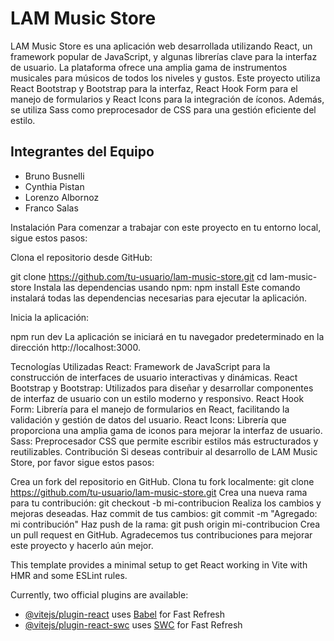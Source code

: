 # LAM Music Store

LAM Music Store es una aplicación web desarrollada utilizando React, un framework popular de JavaScript, y algunas librerías clave para la interfaz de usuario. La plataforma ofrece una amplia gama de instrumentos musicales para músicos de todos los niveles y gustos. Este proyecto utiliza React Bootstrap y Bootstrap para la interfaz, React Hook Form para el manejo de formularios y React Icons para la integración de íconos. Además, se utiliza Sass como preprocesador de CSS para una gestión eficiente del estilo.

## Integrantes del Equipo
- Bruno Busnelli
- Cynthia Pistan
- Lorenzo Albornoz
- Franco Salas

Instalación
Para comenzar a trabajar con este proyecto en tu entorno local, sigue estos pasos:

Clona el repositorio desde GitHub:

git clone https://github.com/tu-usuario/lam-music-store.git
cd lam-music-store
Instala las dependencias usando npm:
npm install
Este comando instalará todas las dependencias necesarias para ejecutar la aplicación.

Inicia la aplicación:

npm run dev
La aplicación se iniciará en tu navegador predeterminado en la dirección http://localhost:3000.

Tecnologías Utilizadas
React: Framework de JavaScript para la construcción de interfaces de usuario interactivas y dinámicas.
React Bootstrap y Bootstrap: Utilizados para diseñar y desarrollar componentes de interfaz de usuario con un estilo moderno y responsivo.
React Hook Form: Librería para el manejo de formularios en React, facilitando la validación y gestión de datos del usuario.
React Icons: Librería que proporciona una amplia gama de iconos para mejorar la interfaz de usuario.
Sass: Preprocesador CSS que permite escribir estilos más estructurados y reutilizables.
Contribución
Si deseas contribuir al desarrollo de LAM Music Store, por favor sigue estos pasos:

Crea un fork del repositorio en GitHub.
Clona tu fork localmente: git clone https://github.com/tu-usuario/lam-music-store.git
Crea una nueva rama para tu contribución: git checkout -b mi-contribucion
Realiza los cambios y mejoras deseadas.
Haz commit de tus cambios: git commit -m "Agregado: mi contribución"
Haz push de la rama: git push origin mi-contribucion
Crea un pull request en GitHub.
Agradecemos tus contribuciones para mejorar este proyecto y hacerlo aún mejor.

This template provides a minimal setup to get React working in Vite with HMR and some ESLint rules.

Currently, two official plugins are available:

- [@vitejs/plugin-react](https://github.com/vitejs/vite-plugin-react/blob/main/packages/plugin-react/README.md) uses [Babel](https://babeljs.io/) for Fast Refresh
- [@vitejs/plugin-react-swc](https://github.com/vitejs/vite-plugin-react-swc) uses [SWC](https://swc.rs/) for Fast Refresh
